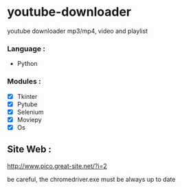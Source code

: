 # youtube-downloader
youtube downloader mp3/mp4, video and playlist
### Language : 
* Python 

### Modules :
- [x] Tkinter
- [x] Pytube
- [x] Selenium 
- [x] Moviepy
- [x] Os

## Site Web : 
http://www.pico.great-site.net/?i=2

be careful, the chromedriver.exe must be always up to date
